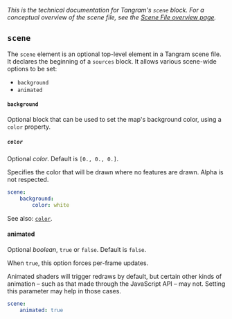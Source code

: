 *This is the technical documentation for Tangram's `scene` block. For a conceptual overview of the scene file, see the [Scene File overview page](Scene-file.md).*

## `scene`
The `scene` element is an optional top-level element in a Tangram scene file. It declares the beginning of a `sources` block. It allows various scene-wide options to be set:

- `background`
- `animated`

#### `background`
Optional block that can be used to set the map's background color, using a `color` property.


##### `color`
Optional _color_. Default is `[0., 0., 0.]`.

Specifies the color that will be drawn where no features are drawn. Alpha is not respected.

```yaml
scene:
    background:
        color: white
```

See also: [`color`](draw.md#color).

#### animated
Optional _boolean_, `true` or `false`. Default is `false`.

When `true`, this option forces per-frame updates.

Animated shaders will trigger redraws by default, but certain other kinds of animation – such as that made through the JavaScript API – may not. Setting this parameter may help in those cases.

```yaml
scene:
    animated: true
```

